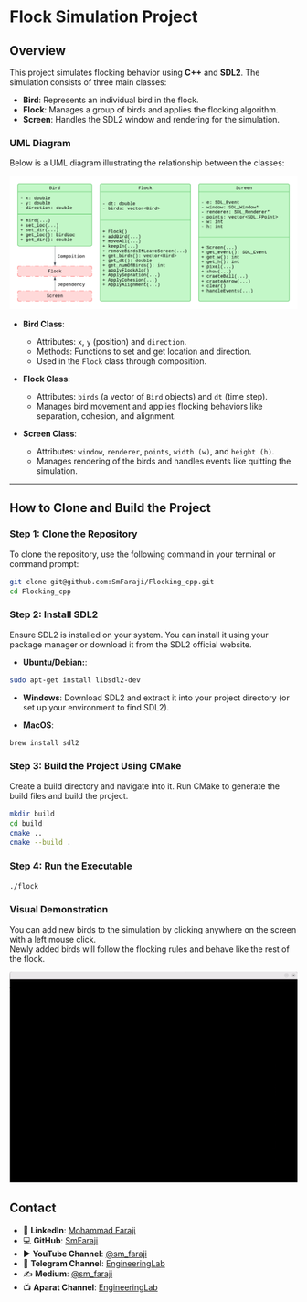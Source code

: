 # Flock Simulation Project

## Overview
This project simulates flocking behavior using **C++** and **SDL2**. The simulation consists of three main classes:

- **Bird**: Represents an individual bird in the flock.
- **Flock**: Manages a group of birds and applies the flocking algorithm.
- **Screen**: Handles the SDL2 window and rendering for the simulation.

### UML Diagram
Below is a UML diagram illustrating the relationship between the classes:

![UML Diagram](docs/images/uml_diag.png)

- **Bird Class**:  
  - Attributes: `x`, `y` (position) and `direction`.  
  - Methods: Functions to set and get location and direction.  
  - Used in the `Flock` class through composition.

- **Flock Class**:  
  - Attributes: `birds` (a vector of `Bird` objects) and `dt` (time step).  
  - Manages bird movement and applies flocking behaviors like separation, cohesion, and alignment.

- **Screen Class**:  
  - Attributes: `window`, `renderer`, `points`, `width (w)`, and `height (h)`.  
  - Manages rendering of the birds and handles events like quitting the simulation.

---

## How to Clone and Build the Project

### Step 1: Clone the Repository
To clone the repository, use the following command in your terminal or command prompt:

```bash
git clone git@github.com:SmFaraji/Flocking_cpp.git
cd Flocking_cpp
```
### Step 2: Install SDL2
Ensure SDL2 is installed on your system. You can install it using your package manager or download it from the SDL2 official website.

- **Ubuntu/Debian:**:
```bash
sudo apt-get install libsdl2-dev
```

- **Windows**:
Download SDL2 and extract it into your project directory (or set up your environment to find SDL2).

- **MacOS**:
```bash
brew install sdl2
```

### Step 3: Build the Project Using CMake
Create a build directory and navigate into it. Run CMake to generate the build files and build the project.
```bash
mkdir build
cd build
cmake ..
cmake --build .
```

### Step 4: Run the Executable
```bash
./flock
```
### Visual Demonstration
You can add new birds to the simulation by clicking anywhere on the screen with a left mouse click.  
Newly added birds will follow the flocking rules and behave like the rest of the flock.

![Flocking Algorithm Demonstration](docs/videos/fig5_flock_test.gif)

## Contact
- 🔗 **LinkedIn**: [Mohammad Faraji](https://www.linkedin.com/in/smfaraji)  
- 💻 **GitHub**: [SmFaraji](https://github.com/SmFaraji) 
- ▶️ **YouTube Channel**: [@sm_faraji](https://www.youtube.com/@sm_faraji)  
- 📢 **Telegram Channel**: [EngineeringLab](https://t.me/EngineeringLab) 
- ✍️ **Medium**: [@sm_faraji](https://medium.com/@sm_faraji)   
- 📺 **Aparat Channel**: [EngineeringLab](https://www.aparat.com/EngineeringLab)  


